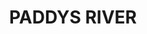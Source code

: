 ---
lastmod: '2025-04-06T06:05:20+00:00'
latitude: -35.381752
layout: suburb
longitude: 149.176445
postcode: '2620'
state: ACT
title: PADDYS RIVER
url: /act/paddys-river/
---